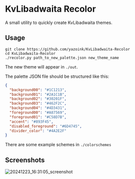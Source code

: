 # KvLibadwaita Recolor
A small utility to quickly create KvLibadwaita themes.

## Usage
`git clone https://github.com/yazoink/KvLibadwaita-Recolor`     
`cd KvLibadwaita-Recolor`     
`./recolor.py path_to_new_palette.json new_theme_name`     

The new theme will appear in `./out`.

The palette JSON file should be structured like this:
```json
{
  "background00": "#1C1213",
  "background01": "#2A1C1B",
  "background02": "#30201F",
  "background03": "#462F2C",
  "background04": "#4D3431",
  "foreground00": "#A87569",
  "foreground01": "#C58D7B",
  "accent": "#893F45",
  "disabled_foreground": "#6D4745",
  "divider_color": "#4A2E2F"
}
```

There are some example schemes in `./colorschemes`

## Screenshots
![20241223_16:31:05_screenshot](https://github.com/user-attachments/assets/cb9593a7-9c3c-497b-b187-ad8f8aafb070)

